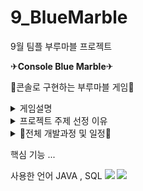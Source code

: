 # 9_BlueMarble
9월 팀플 부루마블 프로젝트

✈**Console Blue Marble**✈

🎲콘솔로 구현하는 부루마블 게임🎲


<details><summary>게임설명
</summary>

총 20칸으로 이루어져 있으며 한 턴씩 주사위를 던져 나온수만큼 이동이 가능
이동한 땅의 주인이 없을 경우엔 땅 구매가 가능하고, 주인이 있을 경우엔 주인에게 금액 지불
**돈을 얻을 수 있는 방법**으로는 게임판 한바퀴 완주( 10만원 ) , 내가 구입한 땅에 상대방이 도착했을때 , 올림픽 , 황금열쇠 등이 있고
**돈을 잃을 수 있는 방법**으로는 상대방이 구입한 땅에 내가 도착했을 경우 , 황금열쇠 등이 있음.
무인도에 도착하게 되면 주사위가 6이 나오거나 2턴을 쉬어야함
**종료조건**은 플레이어 한명의 돈이 0이 되거나 30턴이 되는 경우가 있음.
</details>



<details><summary>프로젝트 주제 선정 이유
</summary>

**콘솔**로 구현하는 프로젝트는 화면이 단순해 몰입도가 떨어진다고 생각해 최대한 흥미를 끌 수 있는 주제라고 생각되는 게임으로 선택했으며,
콘솔에 출력될때도 글만 보이는것보다 게임판이 구현돼야 흥미롭다고 생각되어 매 판마다 게임판이 출력되고, 말이 이동하도록 구현했음.
아날로그 게임처럼 주사위가 굴러가는 시간을 추가해줬으며, **기존 게임에 있던 황금열쇠 , 무인도 , 올림픽 등 여러가지 기능을 구현했음.**
</details>





<details><summary>📆전체 개발과정 및 일정📆
</summary>

본 프로젝트는 9월 28일부터 10월 5일까지 총 7일간 제작되었음

[9월 28일]<br>
주제 선정 및 역할분담

[9월 29일]<br>
MVC 제작
게임제작을 위한 자료조사
데이터베이스 설계

[9월 30일]<br>
알고리즘 , DTO제작
제작할 게임 규칙 , 예외상황 고려

[9월 29일 ~ 10월 3일]<br>
메소드 구현 및 수정
리드미 , PPT 제작

[10월 4일]<br>
발표

<details><summary>개인일정 박수현
</summary>

| 날짜 | 개발기능 |
| ---------- | ----------------------------------- |
|9/28| 땅 구매 메소드|
|             |도착한 지점의 소유자 확인 메소드|
| |플레이어 자산 확인 메소드|
| |땅 정보 불러오기|
|9/30|통행료 메소드|
| |상대방 땅일 경우 통행료 지불 메소드|
| |통행료 획득 메소드|
|10/1|올림픽 메소드|
| |올림픽 개최 메소드|
| |이미 열린 올림픽 폐막 메소드|
| |땅 매각 메소드|
| |플레이어가 소유한 땅 정보 불러오기 |
</details>





<details><summary>개인일정 손비아
</summary>

| 날짜 | 개발기능 | 
| ------------------- | ---------------------------------------------------------------------|
| 09/29               |플레이어 등록 메소드       					                                   |
|	                    |주사위 (1~6) 메소드         					                                  |
|	                    |말 이동 메소드                				                              	  |
|	                    |전체 플레이어 삭제 메소드 					                                    | 
| 09/30               |플레이어가 소유하고 있는 황금열쇠 사용 메소드		                       |
|                     |황금열쇠 사용가능 여부 확인 로직 구현중			                            |
|                     |깃 머지 오류 수정 및 레포지토리 새로 생성			                          |
|10/01	              |부루마블 판 출력 - 플레이어 위치에 따른 말 위치 구현중	                 |	
|10/02	              |부루마블 판 출력 - 플레이어 위치에 따른 말 위치 구현 완료		            |
|	                    |20만원 당첨						                                                |
|	                    |10만원 차감					                                      	          |	
|                    	|다른 플레이어에게 10만원 받기		                                		   |
|	                    |깃 머지 충돌해결 					                                             |

</details>



<details><summary>개인일정 최유정
</summary>

| 날짜 | 개발기능 |
| ---------- | ----------------------------------- |
|09/29	     |게임제작을 위한 자료조사              |
|	           |데이터베이스 설계                    |	
|09/30	     |부루마블 판 구현중                   |
|10/01	     |부루마블 판 구현중                   |
|	           |무인도 탈출 시도 메소드 구현중       |
|10/02	     |부루마블 판 구현 완료                |
|	           |무인도 탈출 시도 메소드 구현중       |
|10/03	     |무인도 탈출시도 메소드 구현 완료     |
|	           |무인도 탈출 성공 메소드              |
|	           |무인도 탈출 실패 메소드              |
</details>
</details>









핵심 기능
...

사용한 언어 JAVA , SQL
<img src="https://img.shields.io/badge/sql-4479A1?style=for-the-badge&logo=MYQL&logoColor=#4479A1">
<img src="https://img.shields.io/badge/eclips-2C22551?style=for-the-badge&logo=EclipsIDE&logoColor=#2C2255">
